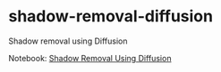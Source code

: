 # shadow-removal-diffusion
Shadow removal using Diffusion

Notebook: [Shadow Removal Using Diffusion](https://github.com/akashsuper2000/shadow-removal-diffusion/blob/main/Shadow_Removal_Using_Diffusion.ipynb)
